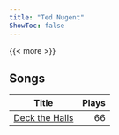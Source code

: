 ```yaml
---
title: "Ted Nugent"
ShowToc: false
---
```


{{< more >}}

## Songs
Title | Plays 
----- | -----: 
[Deck the Halls](/songs/deck-the-halls) | 66


